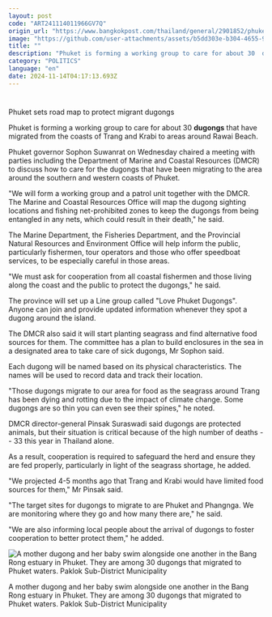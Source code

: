```yaml
---
layout: post
code: "ART241114011966GV7Q"
origin_url: "https://www.bangkokpost.com/thailand/general/2901852/phuket-sets-road-map-to-protect-migrant-dugongs"
image: "https://github.com/user-attachments/assets/b5dd303e-b304-4655-9401-b2c708bb0b68"
title: ""
description: "Phuket is forming a working group to care for about 30  dugongs  that have migrated from the coasts of Trang and Krabi to areas around Rawai Beach."
category: "POLITICS"
language: "en"
date: 2024-11-14T04:17:13.693Z
---
```


# 

Phuket sets road map to protect migrant dugongs

Phuket is forming a working group to care for about 30 **dugongs** that have migrated from the coasts of Trang and Krabi to areas around Rawai Beach.

Phuket governor Sophon Suwanrat on Wednesday chaired a meeting with parties including the Department of Marine and Coastal Resources (DMCR) to discuss how to care for the dugongs that have been migrating to the area around the southern and western coasts of Phuket.

"We will form a working group and a patrol unit together with the DMCR. The Marine and Coastal Resources Office will map the dugong sighting locations and fishing net-prohibited zones to keep the dugongs from being entangled in any nets, which could result in their death," he said.

The Marine Department, the Fisheries Department, and the Provincial Natural Resources and Environment Office will help inform the public, particularly fishermen, tour operators and those who offer speedboat services, to be especially careful in those areas.

"We must ask for cooperation from all coastal fishermen and those living along the coast and the public to protect the dugongs," he said.

The province will set up a Line group called "Love Phuket Dugongs". Anyone can join and provide updated information whenever they spot a dugong around the island.

The DMCR also said it will start planting seagrass and find alternative food sources for them. The committee has a plan to build enclosures in the sea in a designated area to take care of sick dugongs, Mr Sophon said.

Each dugong will be named based on its physical characteristics. The names will be used to record data and track their location.

"Those dugongs migrate to our area for food as the seagrass around Trang has been dying and rotting due to the impact of climate change. Some dugongs are so thin you can even see their spines," he noted.

DMCR director-general Pinsak Suraswadi said dugongs are protected animals, but their situation is critical because of the high number of deaths -- 33 this year in Thailand alone.

As a result, cooperation is required to safeguard the herd and ensure they are fed properly, particularly in light of the seagrass shortage, he added.

"We projected 4-5 months ago that Trang and Krabi would have limited food sources for them," Mr Pinsak said.

"The target sites for dugongs to migrate to are Phuket and Phangnga. We are monitoring where they go and how many there are," he said.

"We are also informing local people about the arrival of dugongs to foster cooperation to better protect them," he added.

![A mother dugong and her baby swim alongside one another in the Bang Rong estuary in Phuket. They are among 30 dugongs that migrated to Phuket waters. Paklok Sub-District Municipality](https://github.com/user-attachments/assets/2a06d2cc-997f-4fb1-b1cc-9492ca1c9ac0)

A mother dugong and her baby swim alongside one another in the Bang Rong estuary in Phuket. They are among 30 dugongs that migrated to Phuket waters. Paklok Sub-District Municipality